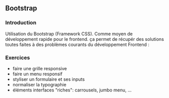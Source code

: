 ## Bootstrap
### Introduction

Utilisation du Bootstrap (Framework CSS). Comme moyen de développement rapide pour le frontend. ça permet de récupér des solutions toutes faites à des problèmes courants du développement Frontend :

### Exercices

* faire une grille responsive
* faire un menu responsif
* styliser un formulaire et ses inputs
* normaliser la typographie
* éléments interfaces "riches": carrousels, jumbo menu, ... 